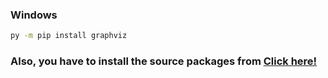 ### Windows
```bash
py -m pip install graphviz
```
### Also, you have to install the source packages from [Click here!](https://graphviz.org/download/source/)